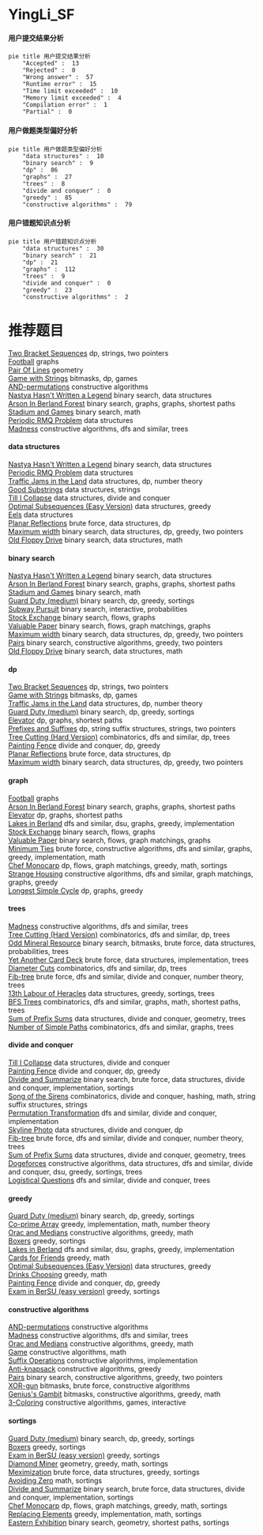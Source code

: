 # YingLi_SF
<!-- tabs:start -->
#### **用户提交结果分析**

```mermaid
pie title 用户提交结果分析
    "Accepted" :  13
    "Rejected" :  0
    "Wrong answer" :  57
    "Runtime error" :  15
    "Time limit exceeded" :  10
    "Memory limit exceeded" :  4
    "Compilation error" :  1
    "Partial" :  0
```
#### **用户做题类型偏好分析**

```mermaid
pie title 用户做题类型偏好分析
    "data structures" :  10
    "binary search" :  9
    "dp" :  86
    "graphs" :  27
    "trees" :  8
    "divide and conquer" :  0
    "greedy" :  85
    "constructive algorithms" :  79
```
#### **用户错题知识点分析**

```mermaid
pie title 用户错题知识点分析
    "data structures" :  30
    "binary search" :  21
    "dp" :  21
    "graphs" :  112
    "trees" :  9
    "divide and conquer" :  0
    "greedy" :  23
    "constructive algorithms" :  2
```
<!-- tabs:end -->
# 推荐题目
[Two Bracket Sequences](http://codeforces.com/problemset/problem/1272/F)		dp,
                        strings,
                        two pointers		  
[Football](http://codeforces.com/problemset/problem/1240/F)		graphs		  
[Pair Of Lines](http://codeforces.com/problemset/problem/961/D)		geometry		  
[Game with Strings](http://codeforces.com/problemset/problem/354/B)		bitmasks,
                        dp,
                        games		  
[AND-permutations](http://codeforces.com/problemset/problem/909/F)		constructive algorithms		  
[Nastya Hasn't Written a Legend](http://codeforces.com/problemset/problem/1136/E)		binary search,
                        data structures		  
[Arson In Berland Forest](https://codeforces.com/contest/1261/problem/C)		binary search,
                        graphs,
                        graphs,
                        shortest paths		  
[Stadium and Games](http://codeforces.com/problemset/problem/325/B)		binary search,
                        math		  
[Periodic RMQ Problem](http://codeforces.com/problemset/problem/803/G)		data structures		  
[Madness](http://codeforces.com/problemset/problem/822/F)		constructive algorithms,
                        dfs and similar,
                        trees		  
<!-- tabs:start -->
#### **data structures**
[Nastya Hasn't Written a Legend](http://codeforces.com/problemset/problem/1136/E)		binary search,
                        data structures		  
[Periodic RMQ Problem](http://codeforces.com/problemset/problem/803/G)		data structures		  
[Traffic Jams in the Land](http://codeforces.com/problemset/problem/498/D)		data structures,
                        dp,
                        number theory		  
[Good Substrings](http://codeforces.com/problemset/problem/271/D)		data structures,
                        strings		  
[Till I Collapse](http://codeforces.com/problemset/problem/786/C)		data structures,
                        divide and conquer		  
[Optimal Subsequences (Easy Version)](https://codeforces.com/contest/1261/problem/B1)		data structures,
                        greedy		  
[Eels](http://codeforces.com/problemset/problem/1098/D)		data structures		  
[Planar Reflections](http://codeforces.com/problemset/problem/1498/C)		brute force,
                        data structures,
                        dp		  
[Maximum width](http://codeforces.com/problemset/problem/1492/C)		binary search,
                        data structures,
                        dp,
                        greedy,
                        two pointers		  
[Old Floppy Drive](http://codeforces.com/problemset/problem/1490/G)		binary search,
                        data structures,
                        math		  
#### **binary search**
[Nastya Hasn't Written a Legend](http://codeforces.com/problemset/problem/1136/E)		binary search,
                        data structures		  
[Arson In Berland Forest](https://codeforces.com/contest/1261/problem/C)		binary search,
                        graphs,
                        graphs,
                        shortest paths		  
[Stadium and Games](http://codeforces.com/problemset/problem/325/B)		binary search,
                        math		  
[Guard Duty (medium)](http://codeforces.com/problemset/problem/958/E2)		binary search,
                        dp,
                        greedy,
                        sortings		  
[Subway Pursuit](https://codeforces.com/contest/1040/problem/D)		binary search,
                        interactive,
                        probabilities		  
[Stock Exchange](http://codeforces.com/problemset/problem/1178/H)		binary search,
                        flows,
                        graphs		  
[Valuable Paper](http://codeforces.com/problemset/problem/1423/B)		binary search,
                        flows,
                        graph matchings,
                        graphs		  
[Maximum width](http://codeforces.com/problemset/problem/1492/C)		binary search,
                        data structures,
                        dp,
                        greedy,
                        two pointers		  
[Pairs](http://codeforces.com/problemset/problem/1463/D)		binary search,
                        constructive algorithms,
                        greedy,
                        two pointers		  
[Old Floppy Drive](http://codeforces.com/problemset/problem/1490/G)		binary search,
                        data structures,
                        math		  
#### **dp**
[Two Bracket Sequences](http://codeforces.com/problemset/problem/1272/F)		dp,
                        strings,
                        two pointers		  
[Game with Strings](http://codeforces.com/problemset/problem/354/B)		bitmasks,
                        dp,
                        games		  
[Traffic Jams in the Land](http://codeforces.com/problemset/problem/498/D)		data structures,
                        dp,
                        number theory		  
[Guard Duty (medium)](http://codeforces.com/problemset/problem/958/E2)		binary search,
                        dp,
                        greedy,
                        sortings		  
[Elevator](http://codeforces.com/problemset/problem/983/C)		dp,
                        graphs,
                        shortest paths		  
[Prefixes and Suffixes](http://codeforces.com/problemset/problem/432/D)		dp,
                        string suffix structures,
                        strings,
                        two pointers		  
[Tree Cutting (Hard Version)](http://codeforces.com/problemset/problem/1118/F2)		combinatorics,
                        dfs and similar,
                        dp,
                        trees		  
[Painting Fence](http://codeforces.com/problemset/problem/448/C)		divide and conquer,
                        dp,
                        greedy		  
[Planar Reflections](http://codeforces.com/problemset/problem/1498/C)		brute force,
                        data structures,
                        dp		  
[Maximum width](http://codeforces.com/problemset/problem/1492/C)		binary search,
                        data structures,
                        dp,
                        greedy,
                        two pointers		  
#### **graph**
[Football](http://codeforces.com/problemset/problem/1240/F)		graphs		  
[Arson In Berland Forest](https://codeforces.com/contest/1261/problem/C)		binary search,
                        graphs,
                        graphs,
                        shortest paths		  
[Elevator](http://codeforces.com/problemset/problem/983/C)		dp,
                        graphs,
                        shortest paths		  
[Lakes in Berland](http://codeforces.com/problemset/problem/723/D)		dfs and similar,
                        dsu,
                        graphs,
                        greedy,
                        implementation		  
[Stock Exchange](http://codeforces.com/problemset/problem/1178/H)		binary search,
                        flows,
                        graphs		  
[Valuable Paper](http://codeforces.com/problemset/problem/1423/B)		binary search,
                        flows,
                        graph matchings,
                        graphs		  
[Minimum Ties](http://codeforces.com/problemset/problem/1487/C)		brute force,
                        constructive algorithms,
                        dfs and similar,
                        graphs,
                        greedy,
                        implementation,
                        math		  
[Chef Monocarp](http://codeforces.com/problemset/problem/1437/C)		dp,
                        flows,
                        graph matchings,
                        greedy,
                        math,
                        sortings		  
[Strange Housing](http://codeforces.com/problemset/problem/1470/D)		constructive algorithms,
                        dfs and similar,
                        graph matchings,
                        graphs,
                        greedy		  
[Longest Simple Cycle](http://codeforces.com/problemset/problem/1476/C)		dp,
                        graphs,
                        greedy		  
#### **trees**
[Madness](http://codeforces.com/problemset/problem/822/F)		constructive algorithms,
                        dfs and similar,
                        trees		  
[Tree Cutting (Hard Version)](http://codeforces.com/problemset/problem/1118/F2)		combinatorics,
                        dfs and similar,
                        dp,
                        trees		  
[Odd Mineral Resource](http://codeforces.com/problemset/problem/1479/D)		binary search,
                        bitmasks,
                        brute force,
                        data structures,
                        probabilities,
                        trees		  
[Yet Another Card Deck](http://codeforces.com/problemset/problem/1511/C)		brute force,
                        data structures,
                        implementation,
                        trees		  
[Diameter Cuts](http://codeforces.com/problemset/problem/1499/F)		combinatorics,
                        dfs and similar,
                        dp,
                        trees		  
[Fib-tree](http://codeforces.com/problemset/problem/1491/E)		brute force,
                        dfs and similar,
                        divide and conquer,
                        number theory,
                        trees		  
[13th Labour of Heracles](http://codeforces.com/problemset/problem/1466/D)		data structures,
                        greedy,
                        sortings,
                        trees		  
[BFS Trees](http://codeforces.com/problemset/problem/1495/D)		combinatorics,
                        dfs and similar,
                        graphs,
                        math,
                        shortest paths,
                        trees		  
[Sum of Prefix Sums](http://codeforces.com/problemset/problem/1303/G)		data structures,
                        divide and conquer,
                        geometry,
                        trees		  
[Number of Simple Paths](http://codeforces.com/problemset/problem/1454/E)		combinatorics,
                        dfs and similar,
                        graphs,
                        trees		  
#### **divide and conquer**
[Till I Collapse](http://codeforces.com/problemset/problem/786/C)		data structures,
                        divide and conquer		  
[Painting Fence](http://codeforces.com/problemset/problem/448/C)		divide and conquer,
                        dp,
                        greedy		  
[Divide and Summarize](http://codeforces.com/problemset/problem/1461/D)		binary search,
                        brute force,
                        data structures,
                        divide and conquer,
                        implementation,
                        sortings		  
[Song of the Sirens](http://codeforces.com/problemset/problem/1466/G)		combinatorics,
                        divide and conquer,
                        hashing,
                        math,
                        string suffix structures,
                        strings		  
[Permutation Transformation](http://codeforces.com/problemset/problem/1490/D)		dfs and similar,
                        divide and conquer,
                        implementation		  
[Skyline Photo](https://codeforces.com/contest/1483/problem/C)		data structures,
                        divide and conquer,
                        dp		  
[Fib-tree](http://codeforces.com/problemset/problem/1491/E)		brute force,
                        dfs and similar,
                        divide and conquer,
                        number theory,
                        trees		  
[Sum of Prefix Sums](http://codeforces.com/problemset/problem/1303/G)		data structures,
                        divide and conquer,
                        geometry,
                        trees		  
[Dogeforces](http://codeforces.com/problemset/problem/1494/D)		constructive algorithms,
                        data structures,
                        dfs and similar,
                        divide and conquer,
                        dsu,
                        greedy,
                        sortings,
                        trees		  
[Logistical Questions](http://codeforces.com/problemset/problem/566/C)		dfs and similar,
                        divide and conquer,
                        trees		  
#### **greedy**
[Guard Duty (medium)](http://codeforces.com/problemset/problem/958/E2)		binary search,
                        dp,
                        greedy,
                        sortings		  
[Co-prime Array](http://codeforces.com/problemset/problem/660/A)		greedy,
                        implementation,
                        math,
                        number theory		  
[Orac and Medians](https://codeforces.com/contest/1350/problem/D)		constructive algorithms,
                        greedy,
                        math		  
[Boxers](http://codeforces.com/problemset/problem/1203/E)		greedy,
                        sortings		  
[Lakes in Berland](http://codeforces.com/problemset/problem/723/D)		dfs and similar,
                        dsu,
                        graphs,
                        greedy,
                        implementation		  
[Cards for Friends](http://codeforces.com/problemset/problem/1472/A)		greedy,
                        math		  
[Optimal Subsequences (Easy Version)](https://codeforces.com/contest/1261/problem/B1)		data structures,
                        greedy		  
[Drinks Choosing](http://codeforces.com/problemset/problem/1195/A)		greedy,
                        math		  
[Painting Fence](http://codeforces.com/problemset/problem/448/C)		divide and conquer,
                        dp,
                        greedy		  
[Exam in BerSU (easy version)](http://codeforces.com/problemset/problem/1185/C1)		greedy,
                        sortings		  
#### **constructive algorithms**
[AND-permutations](http://codeforces.com/problemset/problem/909/F)		constructive algorithms		  
[Madness](http://codeforces.com/problemset/problem/822/F)		constructive algorithms,
                        dfs and similar,
                        trees		  
[Orac and Medians](https://codeforces.com/contest/1350/problem/D)		constructive algorithms,
                        greedy,
                        math		  
[Game](http://codeforces.com/problemset/problem/513/A)		constructive algorithms,
                        math		  
[Suffix Operations](http://codeforces.com/problemset/problem/1453/B)		constructive algorithms,
                        implementation		  
[Anti-knapsack](http://codeforces.com/problemset/problem/1493/A)		constructive algorithms,
                        greedy		  
[Pairs](http://codeforces.com/problemset/problem/1463/D)		binary search,
                        constructive algorithms,
                        greedy,
                        two pointers		  
[XOR-gun](https://codeforces.com/contest/1456/problem/B)		bitmasks,
                        brute force,
                        constructive algorithms		  
[Genius's Gambit](http://codeforces.com/problemset/problem/1492/D)		bitmasks,
                        constructive algorithms,
                        greedy,
                        math		  
[3-Coloring](https://codeforces.com/contest/1504/problem/D)		constructive algorithms,
                        games,
                        interactive		  
#### **sortings**
[Guard Duty (medium)](http://codeforces.com/problemset/problem/958/E2)		binary search,
                        dp,
                        greedy,
                        sortings		  
[Boxers](http://codeforces.com/problemset/problem/1203/E)		greedy,
                        sortings		  
[Exam in BerSU (easy version)](http://codeforces.com/problemset/problem/1185/C1)		greedy,
                        sortings		  
[Diamond Miner](https://codeforces.com/contest/1496/problem/C)		geometry,
                        greedy,
                        math,
                        sortings		  
[Meximization](http://codeforces.com/problemset/problem/1497/A)		brute force,
                        data structures,
                        greedy,
                        sortings		  
[Avoiding Zero](http://codeforces.com/problemset/problem/1427/A)		math,
                        sortings		  
[Divide and Summarize](http://codeforces.com/problemset/problem/1461/D)		binary search,
                        brute force,
                        data structures,
                        divide and conquer,
                        implementation,
                        sortings		  
[Chef Monocarp](http://codeforces.com/problemset/problem/1437/C)		dp,
                        flows,
                        graph matchings,
                        greedy,
                        math,
                        sortings		  
[Replacing Elements](http://codeforces.com/problemset/problem/1473/A)		greedy,
                        implementation,
                        math,
                        sortings		  
[Eastern Exhibition](http://codeforces.com/problemset/problem/1486/B)		binary search,
                        geometry,
                        shortest paths,
                        sortings		  
<!-- tabs:end -->
